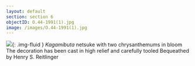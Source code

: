 ```yaml
---
layout: default
section: section 6
objectID: O.44-1991(1).jpg
image: /images/O.44-1991(1).jpg
---
```

![]({{site.baseurl}}/images/O.44-1991(1).jpg){: .img-fluid }
<em>Kagamibuta</em> netsuke with two chrysanthemums in bloom
The decoration has been cast in high relief and carefully tooled
Bequeathed by Henry S. Reitlinger

